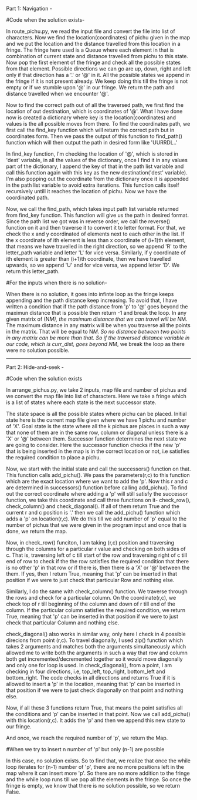Part 1: Navigation - 

#Code when the solution exists-

In route_pichu.py, we read the input file and convert the file into list of characters. Now we find the location(coordinates) of pichu given in the map and we put the location and the distance travelled from this location in a fringe. The fringe here used is a Queue where each element in that is combination of current state and distance travelled from pichu to this state. Now pop the first element of the fringe and check all the possible states from that element. Possible directions we can go are up, down, right and left only if that direction has a '.' or '@' in it. All the possible states we append in the fringe if it is not present already. We keep doing this till the fringe is not empty or if we stumble upon '@' in our fringe. We return the path and distance travelled when we encounter '@'.

Now to find the correct path out of all the traversed path, we first find the location of out destination, which is coordinates of '@'. What I have done now is created a dictionary where key is the location(coordinates) and values is the all possible moves from there. To find the coordinates path, we first call the find_key function which will return the correct path but in coordinates form. Then we pass the output of this function to find_path() function which will then output the path in desired form like 'UURRDL..'

In find_key function, I'm checking the location of '@', which is stored in 'dest' variable, in all the values of the dictionary, once I find it in any values part of the dictionary, I append the key of that in the path list variable and call this function again with this key as the new destination('dest' variable). I'm also popping out the coordinate from the dictionary once it is appended in the path list variable to avoid extra iterations. This function calls itself recursively untill it reaches the location of pichu. Now we have the coordinated path.

Now, we call the find_path, which takes input path list variable returned from find_key function. This function will give us the path in desired format. Since the path list we got was in reverse order, we call the reverse() function on it and then traverse it to convert it to letter format. For that, we check the x and y coordinated of elements next to each other in the list. If the x coordinate of ith element is less than x coordinate of (i+1)th element, that means we have travelled in the right direction, so we append 'R' to the letter_path variable and letter 'L' for vice versa. Similarly, if y coordinate of ith element is greater than (i+1)th coordinate, then we have travelled upwards, so we append 'U' and for vice versa, we append letter 'D'. We return this letter_path.


#For the inputs when there is no solution-

When there is no solution, it goes into infinte loop as the fringe keeps appending and the path distance keep increasing. To avoid that, I have written a condition that if the path distance from 'p' to '@' goes beyond the maximun distance that is possible then return -1 and break the loop. In any given matrix of (N*M), the maximum distance that we can travel will be N*M. The maximum distance in any matrix will be when you traverse all the points in the matrix. That will be equal to N*M. So no distance between two points in any matrix can be more than that. So if the traversed distance variable in our code, which is curr_dist, goes beyond N*M, we break the loop as there were no solution possible.


---------------------------------------------------------------------------------------------------------------


Part 2: Hide-and-seek -

#Code when the solution exists

In arrange_pichus.py, we take 2 inputs, map file and number of pichus and we convert the map file into list of characters. Here we take a fringe which is a list of states where each state is the next successor state. 

The state space is all the possible states where pichu can be placed. 
Initial state here is the current map file given where we have 1 pichu and number of 'X'. 
Goal state is the state where all the k pichus are places in such a way that none of them are in the same row, column or diagonal unless there is a 'X' or '@' between them.
Successor function determines the next state we are going to consider. Here the successor function checks if the new 'p' that is being inserted in the map is in the correct location or not, i.e satisfies the required condition to place a pichu.

Now, we start with the initial state and call the successors() function on that. This function calls add_pichu(). We pass the parameters(r,c) to this function which are the exact location where we want to add the 'p'. Now this r and c are determined in successors() function before calling add_pichu(). To find out the correct coordinate where adding a 'p' will still satisfy the successor function, we take this coordinate and call three functions on it- check_row(), check_column() and check_diagonal(). If all of them return True and the current r and c position is '.' then we call the add_pichu() function which adds a 'p' on location(r,c).
We do this till we add number of 'p' equal to the number of pichus that we were given in the program input and once that is done, we return the map. 

Now, in check_row() funciton, I am taking (r,c) position and traversing through the columns for a particular r value and checking on both sides of c. That is, traversing left of c till start of the row and traversing right of c till end of row to check if the the row satisfies the required condition that there is no other 'p' in that row or if there is, then there is a 'X' or '@' between the them. If yes, then I return True, meaning that 'p' can be inserted in that position if we were to just check that particular Row and nothing else.

Similarly, I do the same with check_column() function. We traverse through the rows and check for a particular column. On the coordinate(r,c), we check top of r till beginning of the column and down of r till end of the column. If the particular column satisfies the required condition, we return True, meaning that 'p' can be inserted in that position if we were to just check that particular Column and nothing else.

check_diagonal() also works in similar way, only here I check in 4 possible direcions from point (r,c). To travel diagonally, I used zip() function which takes 2 arguments and matches both the arguments simultaneously which allowed me to write both the arguments in such a way that row and column both get incremented/decremented together so it would move diagonally and only one for loop is used. In check_diagonal(), from a point, I am checking in four directions, i.e, top_left, top_right, bottom_left and bottom_right. The code checks in all directions and returns True if it is allowed to insert a 'p' in the location, meaning that 'p' can be inserted in that position if we were to just check diagonally on that point and nothing else.

Now, if all these 3 functions return True, that means the point satisfies all the conditions and 'p' can be inserted in that point. Now we call add_pichu() with this location(r,c). It adds the 'p' and then we append this new state to our fringe.

And once, we reach the required number of 'p', we return the Map.


#When we try to insert n number of 'p' but only (n-1) are possible

In this case, no solution exists. So to find that, we realize that once the while loop iterates for (n-1) number of 'p', there are no more positions left in the map where it can insert more 'p'. So there are no more addition to the fringe and the while loop runs till we pop all the elements in the fringe. So once the fringe is empty, we know that there is no solution possible, so we return False.